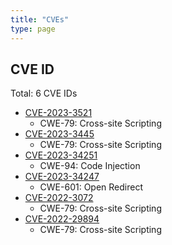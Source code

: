 ```yaml
---
title: "CVEs"
type: page
---
```


## CVE ID
Total: 6 CVE IDs
- [CVE-2023-3521](https://nvd.nist.gov/vuln/detail/CVE-2023-3521)
  - CWE-79: Cross-site Scripting
- [CVE-2023-3445](https://nvd.nist.gov/vuln/detail/CVE-2023-3445)
  - CWE-79: Cross-site Scripting
- [CVE-2023-34251](https://nvd.nist.gov/vuln/detail/CVE-2023-34251)
  - CWE-94: Code Injection
- [CVE-2023-34247](https://nvd.nist.gov/vuln/detail/CVE-2023-34247)
  - CWE-601: Open Redirect
- [CVE-2022-3072](https://nvd.nist.gov/vuln/detail/CVE-2022-3072)
  - CWE-79: Cross-site Scripting
- [CVE-2022-29894](https://nvd.nist.gov/vuln/detail/CVE-2022-29894)
  - CWE-79: Cross-site Scripting






